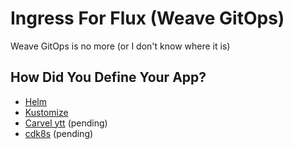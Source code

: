 # Ingress For Flux (Weave GitOps)

Weave GitOps is no more (or I don't know where it is)

## How Did You Define Your App?

* [Helm](../app/rejekts-paris-helm.md)
* [Kustomize](../app/rejekts-paris-kustomize.md)
* [Carvel ytt](../app/rejekts-paris-carvel.md) (pending)
* [cdk8s](../app/rejekts-paris-cdk8s.md) (pending)

